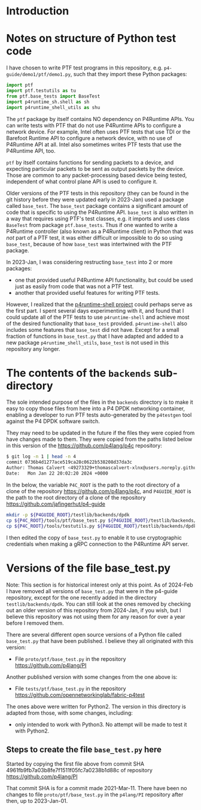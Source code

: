 # Introduction


# Notes on structure of Python test code

I have chosen to write PTF test programs in this repository,
e.g. `p4-guide/demo1/ptf/demo1.py`, such that they import these Python
packages:

```python
import ptf
import ptf.testutils as tu
from ptf.base_tests import BaseTest
import p4runtime_sh.shell as sh
import p4runtime_shell_utils as shu
```

The `ptf` package by itself contains NO dependency on P4Runtime APIs.
You can write tests with PTF that do not use P4Runtime APIs to
configure a network device.  For example, Intel often uses PTF tests
that use TDI or the Barefoot Runtime API to configure a network
device, with no use of P4Runtime API at all.  Intel also sometimes
writes PTF tests that use the P4Runtime API, too.

`ptf` by itself contains functions for sending packets to a device,
and expecting particular packets to be sent as output packets by the
device.  Those are common to any packet-processing based device being
tested, independent of what control plane API is used to configure it.

Older versions of the PTF tests in this repository (they can be found
in the git history before they were updated early in 2023-Jan) used a
package called `base_test`.  The `base_test` package contains a
significant amount of code that is specific to using the P4Runtime
API.  `base_test` is also written in a way that requires using PTF's
test classes, e.g. it imports and uses class `BaseTest` from package
`ptf.base_tests`.  Thus if one wanted to write a P4Runtime controller
(also known as a P4Runtime client) in Python that was _not_ part of a
PTF test, it was either difficult or impossible to do so using
`base_test`, because of how `base_test` was intertwined with the PTF
package.

In 2023-Jan, I was considering restructing `base_test` into 2 or more
packages:

+ one that provided useful P4Runtime API functionality, but could be
  used just as easily from code that was not a PTF test.
+ another that provided useful features for writing PTF tests.

However, I realized that the [p4runtime-shell
project](https://github.com/p4lang/p4runtime-shell) could perhaps
serve as the first part.  I spent several days experimenting with it,
and found that I could update all of the PTF tests to use
`p4runtime-shell` and achieve most of the desired functionality that
`base_test` provided.  `p4runtime-shell` also includes some features
that `base_test` did not have.  Except for a small fraction of
functions in `base_test.py` that I have adapted and added to a new
package `p4runtime_shell_utils`, `base_test` is not used in this
repository any longer.


# The contents of the `backends` sub-directory

The sole intended purpose of the files in the `backends` directory is
to make it easy to copy those files from here into a P4 DPDK
networking container, enabling a developer to run PTF tests
auto-generated by the `p4testgen` tool against the P4 DPDK software
switch.

They may need to be updated in the future if the files they were
copied from have changes made to them.  They were copied from the
paths listed below in this version of the
https://github.com/p4lang/p4c repository:

```bash
$ git log -n 1 | head -n 4
commit 0736b4d1277ace519ca28c0622b538208d37da3c
Author: Thomas Calvert <49273329+thomascalvert-xlnx@users.noreply.github.com>
Date:   Mon Jan 22 20:02:20 2024 +0000
```

In the below, the variable `P4C_ROOT` is the path to the root
directory of a clone of the repository https://github.com/p4lang/p4c,
and `P4GUIDE_ROOT` is the path to the root directory of a clone of the
repository https://github.com/jafingerhut/p4-guide

```bash
mkdir -p ${P4GUIDE_ROOT}/testlib/backends/dpdk
cp ${P4C_ROOT}/tools/ptf/base_test.py ${P4GUIDE_ROOT}/testlib/backends/dpdk
cp ${P4C_ROOT}/tools/testutils.py ${P4GUIDE_ROOT}/testlib/backends/dpdk
```

I then edited the copy of `base_test.py` to enable it to use
cryptographic credentials when making a gRPC connection to the
P4Runtime API server.


# Versions of the file base_test.py

Note: This section is for historical interest only at this point.  As
of 2024-Feb I have removed all versions of `base_test.py` that were in
the p4-guide repository, except for the one recently added in the
directory `testlib/backends/dpdk`.  You can still look at the ones
removed by checking out an older version of this repository from
2024-Jan, if you wish, but I believe this repository was not using
them for any reason for over a year before I removed them.

There are several different open source versions of a Python file
called `base_test.py` that have been published.  I believe they all
originated with this version:

+ File `proto/ptf/base_test.py` in the repository
  https://github.com/p4lang/PI

Another published version with some changes from the one above is:

+ File `tests/ptf/base_test.py` in the repository
  https://github.com/opennetworkinglab/fabric-p4test

The ones above were written for Python2.  The version in this
directory is adapted from those, with some changes, including:

+ only intended to work with Python3.  No attempt will be made to test
  it with Python2.


## Steps to create the file `base_test.py` here

Started by copying the first file above from commit SHA
4961fb9fb7a03b8fe7f1511f05fc7a0238b1d88c of repository
https://github.com/p4lang/PI

That commit SHA is for a commit made 2021-Mar-11.  There have been no
changes to file `proto/ptf/base_test.py` in the `p4lang/PI` repository
after then, up to 2023-Jan-01.
